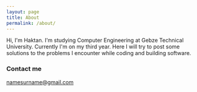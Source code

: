 ```yaml
---
layout: page
title: About
permalink: /about/
---
```


Hi, I'm Haktan. I'm studying Computer Engineering at Gebze Technical University. Currently I'm on my third year. Here I will try to post some solutions to the problems I encounter while coding and building software.

### Contact me

namesurname@gmail.com
